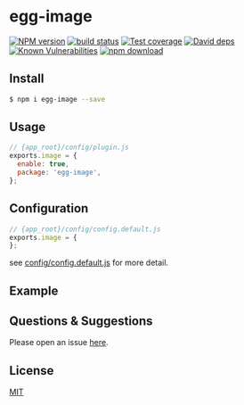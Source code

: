 # egg-image

[![NPM version][npm-image]][npm-url]
[![build status][travis-image]][travis-url]
[![Test coverage][codecov-image]][codecov-url]
[![David deps][david-image]][david-url]
[![Known Vulnerabilities][snyk-image]][snyk-url]
[![npm download][download-image]][download-url]

[npm-image]: https://img.shields.io/npm/v/egg-image.svg?style=flat-square
[npm-url]: https://npmjs.org/package/egg-image
[travis-image]: https://img.shields.io/travis/eggjs/egg-image.svg?style=flat-square
[travis-url]: https://travis-ci.org/eggjs/egg-image
[codecov-image]: https://img.shields.io/codecov/c/github/eggjs/egg-image.svg?style=flat-square
[codecov-url]: https://codecov.io/github/eggjs/egg-image?branch=master
[david-image]: https://img.shields.io/david/eggjs/egg-image.svg?style=flat-square
[david-url]: https://david-dm.org/eggjs/egg-image
[snyk-image]: https://snyk.io/test/npm/egg-image/badge.svg?style=flat-square
[snyk-url]: https://snyk.io/test/npm/egg-image
[download-image]: https://img.shields.io/npm/dm/egg-image.svg?style=flat-square
[download-url]: https://npmjs.org/package/egg-image

<!--
Description here.
-->

## Install

```bash
$ npm i egg-image --save
```

## Usage

```js
// {app_root}/config/plugin.js
exports.image = {
  enable: true,
  package: 'egg-image',
};
```

## Configuration

```js
// {app_root}/config/config.default.js
exports.image = {
};
```

see [config/config.default.js](config/config.default.js) for more detail.

## Example

<!-- example here -->

## Questions & Suggestions

Please open an issue [here](https://github.com/eggjs/egg/issues).

## License

[MIT](LICENSE)

